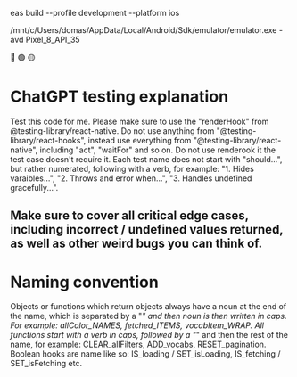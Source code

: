 eas build --profile development --platform ios

/mnt/c/Users/domas/AppData/Local/Android/Sdk/emulator/emulator.exe -avd Pixel_8_API_35

🔴
🟢
🟡

# ChatGPT testing explanation

Test this code for me. Please make sure to use the "renderHook" from @testing-library/react-native. Do not use anything from "@testing-library/react-hooks", instead use everything from "@testing-library/react-native", including "act", "waitFor" and so on. Do not use renderook it the test case doesn't require it. Each test name does not start with "should...", but rather numerated, following with a verb, for example: "1. Hides varaibles...", "2. Throws and error when...", "3. Handles undefined gracefully...".

## Make sure to cover all critical edge cases, including incorrect / undefined values returned, as well as other weird bugs you can think of.

# Naming convention

Objects or functions which return objects always have a noun at the end of the name, which is separated by a "_" and then noun is then written in caps. For example: allColor_NAMES, fetched_ITEMS, vocabItem_WRAP. All functions start with a verb in caps, followed by a "_" and then the rest of the name, for example: CLEAR_allFilters, ADD_vocabs, RESET_pagination. Boolean hooks are name like so: IS_loading / SET_isLoading, IS_fetching / SET_isFetching etc.
